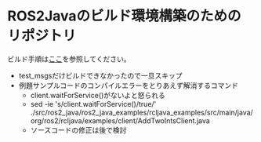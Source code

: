 # ROS2Javaのビルド環境構築のためのリポジトリ
ビルド手順は[ここ](https://qiita.com/syumiwohossu/items/d32400f1ee1dd8142e77)を参照してください。

- test_msgsだけビルドできなかったので一旦スキップ
- 例題サンプルコードのコンパイルエラーをとりあえず解消するコマンド
  - client.waitForService()がないよと怒られる
  - sed -ie 's/client\.waitForService()/true/' ./src/ros2_java/ros2_java_examples/rcljava_examples/src/main/java/org/ros2/rcljava/examples/client/AddTwoIntsClient.java
  - ソースコードの修正は後で検討
 
